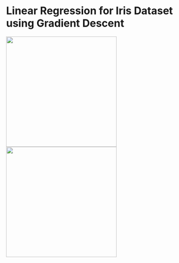 # Linear Regression for Iris Dataset using Gradient Descent

<img src="https://github.com/user-attachments/assets/23b4a157-494d-4ce1-93d5-96ed457d3d96" height="300px"/>

<img src="https://github.com/user-attachments/assets/8b7768b0-4ccc-4f5a-ae16-845887604ee8" height="300px"/>
